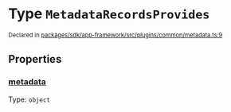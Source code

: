 # Type `MetadataRecordsProvides`
<sub>Declared in [packages/sdk/app-framework/src/plugins/common/metadata.ts:9](https://github.com/dxos/dxos/blob/ce1e5d079/packages/sdk/app-framework/src/plugins/common/metadata.ts#L9)</sub>




## Properties
### [metadata](https://github.com/dxos/dxos/blob/ce1e5d079/packages/sdk/app-framework/src/plugins/common/metadata.ts#L10)
Type: <code>object</code>





